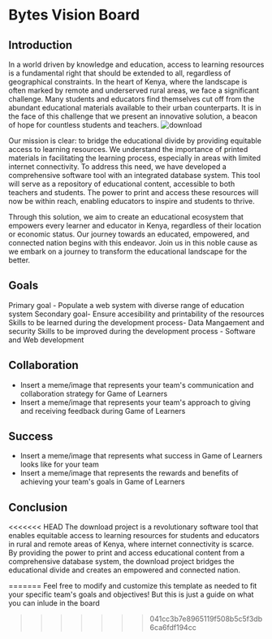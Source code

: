 # Bytes Vision Board

## Introduction
In a world driven by knowledge and education, access to learning resources is a fundamental right that should be extended to all, regardless of geographical constraints. In the heart of Kenya, where the landscape is often marked by remote and underserved rural areas, we face a significant challenge. Many students and educators find themselves cut off from the abundant educational materials available to their urban counterparts. It is in the face of this challenge that we present an innovative solution, a beacon of hope for countless students and teachers.
![download](https://github.com/Quingsley/bug-free-chainsaw/assets/82706283/3f15f0a4-4aa3-436d-b115-5d358eb18c36)

Our mission is clear: to bridge the educational divide by providing equitable access to learning resources. We understand the importance of printed materials in facilitating the learning process, especially in areas with limited internet connectivity. To address this need, we have developed a comprehensive software tool with an integrated database system. This tool will serve as a repository of educational content, accessible to both teachers and students. The power to print and access these resources will now be within reach, enabling educators to inspire and students to thrive.

Through this solution, we aim to create an educational ecosystem that empowers every learner and educator in Kenya, regardless of their location or economic status. Our journey towards an educated, empowered, and connected nation begins with this endeavor. Join us in this noble cause as we embark on a journey to transform the educational landscape for the better.

## Goals
Primary goal - Populate a web system with diverse range of education system
Secondary goal- Ensure accesibility and printability of the resources
Skills to be learned during the development process- Data Mangaement and security
Skills to be improved during the development process - Software and Web development

## Collaboration
- Insert a meme/image that represents your team's communication and collaboration strategy for Game of Learners
- Insert a meme/image that represents your team's approach to giving and receiving feedback during Game of Learners

## Success
- Insert a meme/image that represents what success in Game of Learners looks like for your team
- Insert a meme/image that represents the rewards and benefits of achieving your team's goals in Game of Learners

## Conclusion

<<<<<<< HEAD
The download project is a revolutionary software tool that enables equitable access to learning resources for students and educators in rural and remote areas of Kenya, where internet connectivity is scarce. By providing the power to print and access educational content from a comprehensive database system, the download project bridges the educational divide and creates an empowered and connected nation.

=======
Feel free to modify and customize this template as needed to fit your specific team's goals and objectives! But this is just a guide on what you can inlude in the board
>>>>>>> 041cc3b7e8965119f508b5c5f3db6ca6fdf194cc
